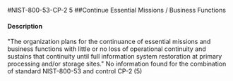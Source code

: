 #NIST-800-53-CP-2 5
##Continue  Essential Missions / Business Functions
#### Description
"The organization plans for the continuance of essential missions and business functions with little or no loss of operational continuity and sustains that continuity until full information system restoration at primary processing and/or storage sites."
No information found for the combination of standard NIST-800-53 and control CP-2 (5)
